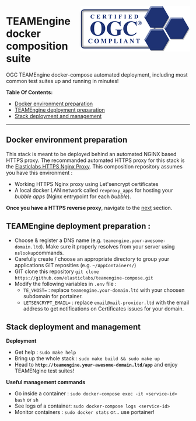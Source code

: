 [<img src="https://raw.githubusercontent.com/elasticlabs/teamengine-compose/main/certification-logo.gif" align="right">](https://cite.opengeospatial.org/teamengine/)
# TEAMEngine docker composition suite
OGC TEAMEngine docker-compose automated deployment, including most common test suites up and running in minutes!


**Table Of Contents:**
  - [Docker environment preparation](#docker-environment-preparation)
  - [TEAMEngine deployment preparation](#teamengine-deployment-preparation)
  - [Stack deployment and management](#stack-deployment-and-management)

----

## Docker environment preparation 
This stack is meant to be deployed behind an automated NGINX based HTTPS proxy. The recommanded automated HTTPS proxy for this stack is the [Elasticlabs HTTPS Nginx Proxy](https://github.com/elasticlabs/teamengine-compose). This composition repository assumes you have this environment :
* Working HTTPS Nginx proxy using Let'sencrypt certificates
* A local docker LAN network called `revproxy_apps` for hosting your *bubble apps* (Nginx entrypoint for each *bubble*). 

**Once you have a HTTPS reverse proxy**, navigate to the  [next](#teamengine-deployment-preparation) section.


## TEAMEngine deployment preparation :
* Choose & register a DNS name (e.g. `teamengine.your-awesome-domain.ltd`). Make sure it properly resolves from your server using `nslookup`commands.
* Carefully create / choose an appropriate directory to group your applications GIT reposities (e.g. `~/AppContainers/`)
* GIT clone this repository `git clone https://github.com/elasticlabs/teamengine-compose.git`
* Modify the following variables in `.env` file :
  * `TE_VHOST=` : replace `teamengine.your-domain.ltd` with your choosen subdomain for portainer.
  * `LETSENCRYPT_EMAIL=` : replace `email@mail-provider.ltd` with the email address to get notifications on Certificates issues for your domain. 

## Stack deployment and management
**Deployment**
* Get help : `sudo make help`
* Bring up the whole stack : `sudo make build && sudo make up`
* Head to **`http://teamengine.your-awesome-domain.ltd/app`** and enjoy TEAMENgine test suites!

**Useful management commands**
* Go inside a container : `sudo docker-compose exec -it <service-id> bash` or `sh`
* See logs of a container: `sudo docker-compose logs <service-id>`
* Monitor containers : `sudo docker stats` or... use portainer!